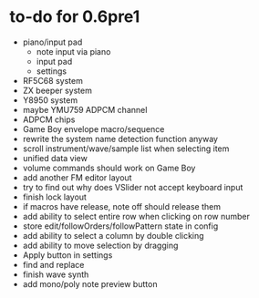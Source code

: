 # to-do for 0.6pre1

- piano/input pad
  - note input via piano
  - input pad
  - settings
- RF5C68 system
- ZX beeper system
- Y8950 system
- maybe YMU759 ADPCM channel
- ADPCM chips
- Game Boy envelope macro/sequence
- rewrite the system name detection function anyway
- scroll instrument/wave/sample list when selecting item
- unified data view
- volume commands should work on Game Boy
- add another FM editor layout
- try to find out why does VSlider not accept keyboard input
- finish lock layout
- if macros have release, note off should release them
- add ability to select entire row when clicking on row number
- store edit/followOrders/followPattern state in config
- add ability to select a column by double clicking
- add ability to move selection by dragging
- Apply button in settings
- find and replace
- finish wave synth
- add mono/poly note preview button

